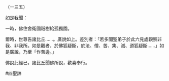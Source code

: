 （一三五）

如是我聞：

一時，佛住舍衛國祇樹給孤獨園。

爾時，世尊告諸比丘……。廣說如上。差別者：「若多聞聖弟子於此六見處觀察非我、非我所。如是觀者，於佛狐疑斷，於法、僧、苦、集、滅、道狐疑斷……」如是廣說，乃至「作苦邊。」

佛說此經已，諸比丘聞佛所說，歡喜奉行。



#四聖諦
